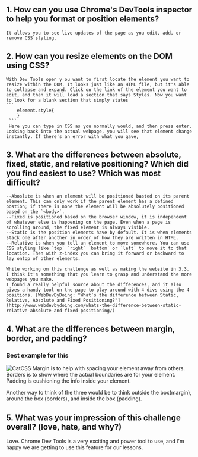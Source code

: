 ## 1. How can you use Chrome's DevTools inspector to help you format or position elements?
    It allows you to see live updates of the page as you edit, add, or remove CSS styling. 
## 2. How can you resize elements on the DOM using CSS?
	With Dev Tools open y ou want to first locate the element you want to resize within the DOM. It looks just like an HTML file, but it's able to collapse and expand. Click on the link of the element you want to edit, and then it will load a section that says Styles. Now you want to look for a blank section that simply states
    ```
        element.style{
        }
     ```
     Here you can type in CSS as you normally would, and then press enter. Looking back into the actual webpage, you will see that element change instantly. If there's an error with what you gave, 
## 3. What are the differences between absolute, fixed, static, and relative positioning? Which did you find easiest to use? Which was most difficult?
	--Aboslute is when an element will be positioned basted on its parent element. This can only work if the parent element has a defined postion; if there is none the element will be absolutely positioned based on the `<body>`. 
	--Fixed is positioned based on the browser window, it is independent of whatever else is happening on the page. Even when a page is scrolling around, the fixed element is always visible. 
	--Static is the position elements have by default. It is when elements stack one after another in order of how they are written in HTML. 	
	--Relative is when you tell an element to move somewhere. You can use CSS styling like `top` `right` `bottom` or `left` to move it to that location. Then with z-index you can bring it forward or backward to lay ontop of other elements. 

	While working on this challenge as well as making the website in 3.3. I think it's something that you learn to grasp and understand the more webpages you make. 
	I found a really helpful source about the differences, and it also gives a handy tool on the page to play around with 4 divs using the 4 positions. [WebDevByDoing: "What’s the difference between Static, Relative, Absolute and Fixed Positioning?"](http://www.webdevbydoing.com/whats-the-difference-between-static-relative-absolute-and-fixed-positioning/)

## 4. What are the differences between margin, border, and padding?

### Best example for this 
![CatCSS](/chrome-devtools/imgs/cat-boxmodel.jpg)
Margin is to help with spacing your element away from others. Borders is to show where the actual boundaries are for your element. 
Padding is cushioning the info inside your element.

Another way to think of the three would be to think outside the box(margin), around the box (borders), and inside the box (padding).

## 5. What was your impression of this challenge overall? (love, hate, and why?)
Love. Chrome Dev Tools is a very exciting and power tool to use, and I'm happy we are getting to use this feature for our lessons. 